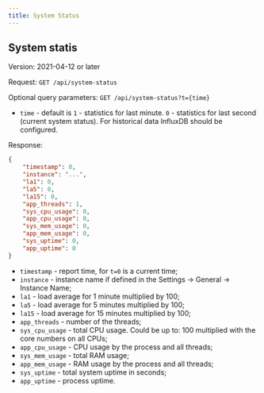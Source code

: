 ```yaml
---
title: System Status
---
```


## System statis

Version: 2021-04-12 or later

Request: `GET /api/system-status`

Optional query parameters: `GET /api/system-status?t={time}`

- `time` - default is `1` - statistics for last minute.
    `0` - statistics for last second (current system status).
    For historical data InfluxDB should be configured.

Response:

```json
{
    "timestamp": 0,
    "instance": "...",
    "la1": 0,
    "la5": 0,
    "la15": 0,
    "app_threads": 1,
    "sys_cpu_usage": 0,
    "app_cpu_usage": 0,
    "sys_mem_usage": 0,
    "app_mem_usage": 0,
    "sys_uptime": 0,
    "app_uptime": 0
}
```

- `timestamp` - report time, for `t=0` is a current time;
- `instance` - instance name if defined in the Settings -> General -> Instance Name;
- `la1` - load average for 1 minute multiplied by 100;
- `la5` - load average for 5 minutes multiplied by 100;
- `la15` - load average for 15 minutes multiplied by 100;
- `app_threads` - number of the threads;
- `sys_cpu_usage` - total CPU usage. Could be up to: 100 multiplied with the core numbers on all CPUs;
- `app_cpu_usage` - CPU usage by the process and all threads;
- `sys_mem_usage` - total RAM usage;
- `app_mem_usage` - RAM usage by the process and all threads;
- `sys_uptime` - total system uptime in seconds;
- `app_uptime` - process uptime.
